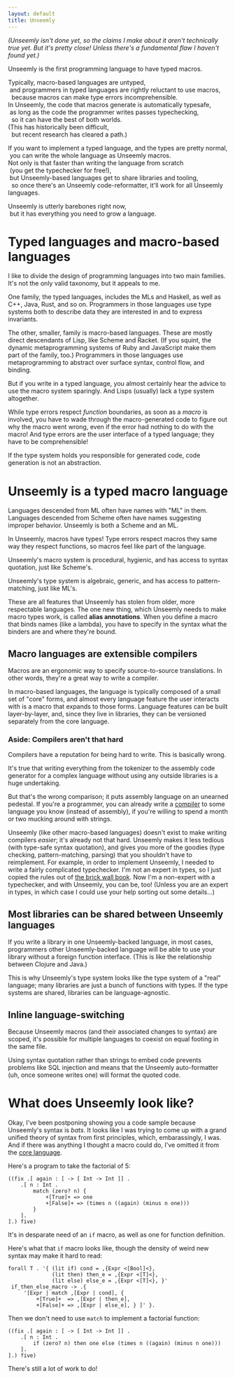 ```yaml
---
layout: default
title: Unseemly
---
```


*(Unseemly isn't done yet, so the claims I make about it aren't technically true yet.
  But it's pretty close!
  Unless there's a fundamental flaw I haven't found yet.)*

Unseemly is the first programming language to have typed macros.  

Typically, macro-based languages are untyped,  
 and programmers in typed languages are rightly reluctant to use macros,  
  because macros can make type errors incomprehensible.  
In Unseemly, the code that macros generate is automatically typesafe,  
 as long as the code the programmer writes passes typechecking,  
  so it can have the best of both worlds.  
(This has historically been difficult,  
  but recent research has cleared a path.)  

If you want to implement a typed language, and the types are pretty normal,  
 you can write the whole language as Unseemly macros.  
Not only is that faster than writing the language from scratch  
 (you get the typechecker for free!),  
 but Unseemly-based languages get to share libraries and tooling,  
  so once there's an Unseemly code-reformatter, it'll work for all Unseemly languages.  

Unseemly is utterly barebones right now,  
 but it has everything you need to grow a language.  

# Typed languages and macro-based languages

I like to divide the design of programming languages into two main families.
It's not the only valid taxonomy,
 but it appeals to me.

One family, the typed languages,
 includes the MLs and Haskell, as well as C++, Java, Rust, and so on.
Programmers in those languages use type systems
 both to describe data they are interested in and to express invariants.

The other, smaller, family is macro-based languages.
These are mostly direct descendants of Lisp, like Scheme and Racket.
(If you squint, the dynamic metaprogramming systems of Ruby and JavaScript
 make them part of the family, too.)
Programmers in those languages use metaprogramming to
 abstract over surface syntax, control flow, and binding.

But if you write in a typed language,
 you almost certainly hear the advice to use the macro system sparingly.
And Lisps (usually) lack a type system altogether.

While type errors respect *function* boundaries,
 as soon as a *macro* is involved,
  you have to wade through the macro-generated code
   to figure out why the macro went wrong,
  even if the error had nothing to do with the macro!
And type errors are the user interface of a typed language;
 they have to be comprehensible!

If the type system holds you responsible for generated code,
 code generation is not an abstraction.

# Unseemly is a typed macro language

Languages descended from ML often have names with "ML" in them.
Languages descended from Scheme often have names suggesting improper behavior.
Unseemly is both a Scheme and an ML.

In Unseemly, macros have types!
Type errors respect macros they same way they respect functions,
 so macros feel like part of the language.

Unseemly's macro system is procedural, hygienic,
 and has access to syntax quotation,
  just like Scheme's.

Unseemly's type system is algebraic, generic,
 and has access to pattern-matching,
  just like ML's.

These are all features that Unseemly has stolen from older, more respectable languages.
The one new thing, which Unseemly needs to make macro types work, is called **alias annotations**.
When you define a macro that binds names (like a lambda),
 you have to specify in the syntax what the binders are and where they're bound.

## Macro languages are extensible compilers

Macros are an ergonomic way to specify source-to-source translations.
In other words, they're a great way to write a compiler.

In macro-based languages, the language is typically composed of a small set of "core" forms,
 and almost every language feature the user interacts with is a macro that expands to those forms.
Language features can be built layer-by-layer, and, since they live in libraries,
 they can be versioned separately from the core language.

### Aside: Compilers aren't that hard

Compilers have a reputation for being hard to write. This is basically wrong.

It's true that writing everything from the tokenizer to the assembly code generator
 for a complex language without using any outside libraries
 is a huge undertaking.

But that's the wrong comparison; it puts assembly language on an unearned pedestal.
If you're a programmer, you can already write a [compiler] to some language you know (instead of assembly),
  if you're willing to spend a month or two mucking around with strings.

[compiler]: http://composition.al/blog/2017/07/31/my-first-fifteen-compilers/

Unseemly (like other macro-based languages)
 doesn't exist to make writing compilers *easier*; it's already not that hard.
Unseemly makes it less tedious (with type-safe syntax quotation),
 and gives you more of the goodies (type checking, pattern-matching, parsing)
  that you shouldn't have to reimplement.
For example, in order to implement Unseemly,
 I needed to write a fairly complicated typechecker.
I'm not an expert in types, so I just copied the rules out of [the brick wall book].
Now I'm a non-expert with a typechecker, and with Unseemly, you can be, too!
(Unless you are an expert in types,
 in which case I could use your help sorting out some details...)

[the brick wall book]: https://www.cis.upenn.edu/~bcpierce/tapl/

## Most libraries can be shared between Unseemly languages

If you write a library in one Unseemly-backed language,
 in most cases, programmers other Unseemly-backed language
  will be able to use your library without a foreign function interface.
(This is like the relationship between Clojure and Java.)

This is why Unseemly's type system looks like
 the type system of a "real" language;
  many libraries are just a bunch of functions with types.
If the type systems are shared, libraries can be language-agnostic.

## Inline language-switching

Because Unseemly macros (and their associated changes to syntax) are scoped,
 it's possible for multiple languages to coexist on equal footing in the same file.

Using syntax quotation rather than strings to embed code
 prevents problems like SQL injection
 and means that the Unseemly auto-formatter (uh, once someone writes one)
  will format the quoted code.

# What does Unseemly look like?

Okay, I've been postponing showing you a code sample because Unseemly's syntax is *bats*.
It looks like I was trying to come up with
 a grand unified theory of syntax from first principles,
  which, embarassingly, I was.
And if there was anything I thought a macro could do,
 I've omitted it from the [core language].

[core language]: https://github.com/paulstansifer/unseemly/blob/master/core_language_basics.md

Here's a program to take the factorial of 5:
```
((fix .[ again : [ -> [ Int -> Int ]] .
    .[ n : Int .
        match (zero? n) {
            +[True]+ => one
            +[False]+ => (times n ((again) (minus n one)))
        }
    ].
].) five)
```
It's in desparate need of an `if` macro, as well as one for function definition.

Here's what that `if` macro looks like,
 though the density of weird new syntax may make it hard to read:

```
forall T . '{ (lit if) cond = ,{Expr <[Bool]<},
              (lit then) then_e = ,{Expr <[T]<},
              (lit else) else_e = ,{Expr <[T]<}, }'
 if_then_else_macro -> .{
     '[Expr | match ,[Expr | cond], {
         +[True]+  => ,[Expr | then_e],
         +[False]+ => ,[Expr | else_e], } ]' }.
```

Then we don't need to use `match` to implement a factorial function:

```
((fix .[ again : [ -> [ Int -> Int ]] .
    .[ n : Int .
        if (zero? n) then one else (times n ((again) (minus n one)))
    ].
].) five)
```

There's still a lot of work to do!
